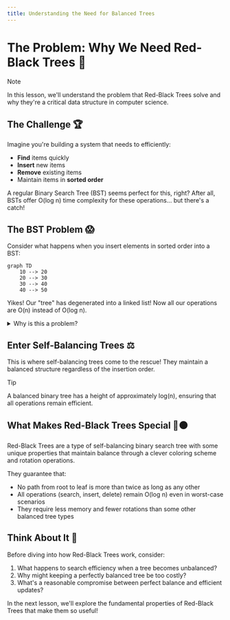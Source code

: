 ```yaml
---
title: Understanding the Need for Balanced Trees
---
```


# The Problem: Why We Need Red-Black Trees 🌳

> [!NOTE]
> In this lesson, we'll understand the problem that Red-Black Trees solve and why they're a critical data structure in computer science.

## The Challenge 🏆

Imagine you're building a system that needs to efficiently:
- **Find** items quickly
- **Insert** new items
- **Remove** existing items
- Maintain items in **sorted order**

A regular Binary Search Tree (BST) seems perfect for this, right? After all, BSTs offer O(log n) time complexity for these operations... but there's a catch!

## The BST Problem 😱

Consider what happens when you insert elements in sorted order into a BST:

```mermaid
graph TD
    10 --> 20
    20 --> 30
    30 --> 40
    40 --> 50
```

Yikes! Our "tree" has degenerated into a linked list! Now all our operations are O(n) instead of O(log n).

<details>
<summary>Why is this a problem?</summary>

For large datasets, the difference between O(log n) and O(n) is enormous:
- For n = 1,000,000:
  - O(log n) ≈ 20 operations
  - O(n) = 1,000,000 operations

That's a 50,000× performance difference!
</details>

## Enter Self-Balancing Trees ⚖️

This is where self-balancing trees come to the rescue! They maintain a balanced structure regardless of the insertion order.

> [!TIP]
> A balanced binary tree has a height of approximately log(n), ensuring that all operations remain efficient.

## What Makes Red-Black Trees Special 🔴⚫

Red-Black Trees are a type of self-balancing binary search tree with some unique properties that maintain balance through a clever coloring scheme and rotation operations.

They guarantee that:
- No path from root to leaf is more than twice as long as any other
- All operations (search, insert, delete) remain O(log n) even in worst-case scenarios
- They require less memory and fewer rotations than some other balanced tree types

## Think About It 🤔

Before diving into how Red-Black Trees work, consider:
1. What happens to search efficiency when a tree becomes unbalanced?
2. Why might keeping a perfectly balanced tree be too costly?
3. What's a reasonable compromise between perfect balance and efficient updates?

In the next lesson, we'll explore the fundamental properties of Red-Black Trees that make them so useful! 